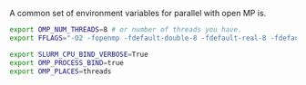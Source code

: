 
A common set of environment variables for parallel with open MP is.

```bash
export OMP_NUM_THREADS=8 # or number of threads you have.
export FFLAGS="-O2 -fopenmp -fdefault-double-8 -fdefault-real-8 -fdefault-integer-8 -fallow-argument-mismatch"

export SLURM_CPU_BIND_VERBOSE=True
export OMP_PROCESS_BIND=true
export OMP_PLACES=threads
```
